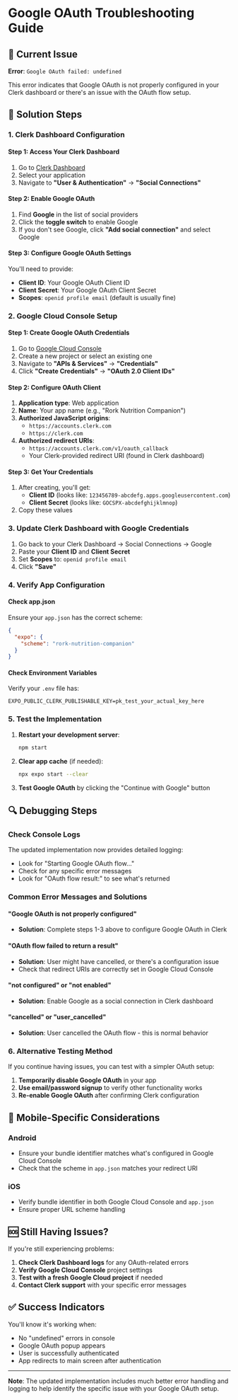# Google OAuth Troubleshooting Guide

## 🚨 Current Issue
**Error**: `Google OAuth failed: undefined`

This error indicates that Google OAuth is not properly configured in your Clerk dashboard or there's an issue with the OAuth flow setup.

## 🔧 Solution Steps

### 1. **Clerk Dashboard Configuration**

#### Step 1: Access Your Clerk Dashboard
1. Go to [Clerk Dashboard](https://dashboard.clerk.com/)
2. Select your application
3. Navigate to **"User & Authentication"** → **"Social Connections"**

#### Step 2: Enable Google OAuth
1. Find **Google** in the list of social providers
2. Click the **toggle switch** to enable Google
3. If you don't see Google, click **"Add social connection"** and select Google

#### Step 3: Configure Google OAuth Settings
You'll need to provide:
- **Client ID**: Your Google OAuth Client ID
- **Client Secret**: Your Google OAuth Client Secret
- **Scopes**: `openid profile email` (default is usually fine)

### 2. **Google Cloud Console Setup**

#### Step 1: Create Google OAuth Credentials
1. Go to [Google Cloud Console](https://console.cloud.google.com/)
2. Create a new project or select an existing one
3. Navigate to **"APIs & Services"** → **"Credentials"**
4. Click **"Create Credentials"** → **"OAuth 2.0 Client IDs"**

#### Step 2: Configure OAuth Client
1. **Application type**: Web application
2. **Name**: Your app name (e.g., "Rork Nutrition Companion")
3. **Authorized JavaScript origins**: 
   - `https://accounts.clerk.com`
   - `https://clerk.com`
4. **Authorized redirect URIs**:
   - `https://accounts.clerk.com/v1/oauth_callback`
   - Your Clerk-provided redirect URI (found in Clerk dashboard)

#### Step 3: Get Your Credentials
1. After creating, you'll get:
   - **Client ID** (looks like: `123456789-abcdefg.apps.googleusercontent.com`)
   - **Client Secret** (looks like: `GOCSPX-abcdefghijklmnop`)
2. Copy these values

### 3. **Update Clerk Dashboard with Google Credentials**

1. Go back to your Clerk Dashboard → Social Connections → Google
2. Paste your **Client ID** and **Client Secret**
3. Set **Scopes** to: `openid profile email`
4. Click **"Save"**

### 4. **Verify App Configuration**

#### Check app.json
Ensure your `app.json` has the correct scheme:
```json
{
  "expo": {
    "scheme": "rork-nutrition-companion"
  }
}
```

#### Check Environment Variables
Verify your `.env` file has:
```env
EXPO_PUBLIC_CLERK_PUBLISHABLE_KEY=pk_test_your_actual_key_here
```

### 5. **Test the Implementation**

1. **Restart your development server**:
   ```bash
   npm start
   ```

2. **Clear app cache** (if needed):
   ```bash
   npx expo start --clear
   ```

3. **Test Google OAuth** by clicking the "Continue with Google" button

## 🔍 Debugging Steps

### Check Console Logs
The updated implementation now provides detailed logging:
- Look for "Starting Google OAuth flow..."
- Check for any specific error messages
- Look for "OAuth flow result:" to see what's returned

### Common Error Messages and Solutions

#### "Google OAuth is not properly configured"
- **Solution**: Complete steps 1-3 above to configure Google OAuth in Clerk

#### "OAuth flow failed to return a result"
- **Solution**: User might have cancelled, or there's a configuration issue
- Check that redirect URIs are correctly set in Google Cloud Console

#### "not configured" or "not enabled"
- **Solution**: Enable Google as a social connection in Clerk dashboard

#### "cancelled" or "user_cancelled"
- **Solution**: User cancelled the OAuth flow - this is normal behavior

### 6. **Alternative Testing Method**

If you continue having issues, you can test with a simpler OAuth setup:

1. **Temporarily disable Google OAuth** in your app
2. **Use email/password signup** to verify other functionality works
3. **Re-enable Google OAuth** after confirming Clerk configuration

## 📱 Mobile-Specific Considerations

### Android
- Ensure your bundle identifier matches what's configured in Google Cloud Console
- Check that the scheme in `app.json` matches your redirect URI

### iOS
- Verify bundle identifier in both Google Cloud Console and `app.json`
- Ensure proper URL scheme handling

## 🆘 Still Having Issues?

If you're still experiencing problems:

1. **Check Clerk Dashboard logs** for any OAuth-related errors
2. **Verify Google Cloud Console** project settings
3. **Test with a fresh Google Cloud project** if needed
4. **Contact Clerk support** with your specific error messages

## ✅ Success Indicators

You'll know it's working when:
- No "undefined" errors in console
- Google OAuth popup appears
- User is successfully authenticated
- App redirects to main screen after authentication

---

**Note**: The updated implementation includes much better error handling and logging to help identify the specific issue with your Google OAuth setup.
